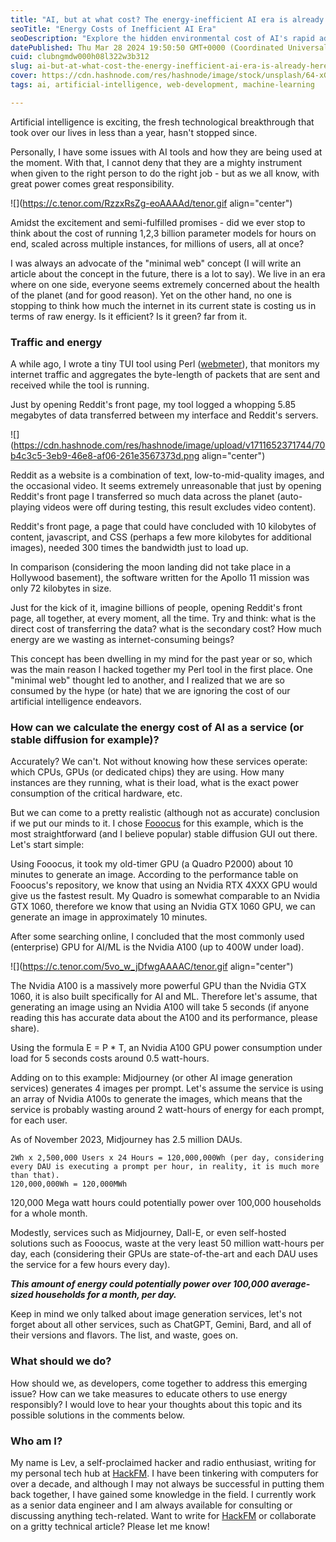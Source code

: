 ```yaml
---
title: "AI, but at what cost? The energy-inefficient AI era is already here"
seoTitle: "Energy Costs of Inefficient AI Era"
seoDescription: "Explore the hidden environmental cost of AI's rapid advancement and its massive energy consumption, urging a shift towards sustainable tech practices"
datePublished: Thu Mar 28 2024 19:50:50 GMT+0000 (Coordinated Universal Time)
cuid: clubngmdw000h08l322w3b312
slug: ai-but-at-what-cost-the-energy-inefficient-ai-era-is-already-here
cover: https://cdn.hashnode.com/res/hashnode/image/stock/unsplash/64-xGOdUEnU/upload/d0400ad62add92516aa9ff2f208ccad9.jpeg
tags: ai, artificial-intelligence, web-development, machine-learning

---
```


Artificial intelligence is exciting, the fresh technological breakthrough that took over our lives in less than a year, hasn't stopped since.

Personally, I have some issues with AI tools and how they are being used at the moment. With that, I cannot deny that they are a mighty instrument when given to the right person to do the right job - but as we all know, with great power comes great responsibility.

![](https://c.tenor.com/RzzxRsZg-eoAAAAd/tenor.gif align="center")

Amidst the excitement and semi-fulfilled promises - did we ever stop to think about the cost of running 1,2,3 billion parameter models for hours on end, scaled across multiple instances, for millions of users, all at once?

I was always an advocate of the "minimal web" concept (I will write an article about the concept in the future, there is a lot to say). We live in an era where on one side, everyone seems extremely concerned about the health of the planet (and for good reason). Yet on the other hand, no one is stopping to think how much the internet in its current state is costing us in terms of raw energy. Is it efficient? Is it green? far from it.

### Traffic and energy

A while ago, I wrote a tiny TUI tool using Perl ([webmeter](https://github.com/lnahrf/webmeter)), that monitors my internet traffic and aggregates the byte-length of packets that are sent and received while the tool is running.

Just by opening Reddit's front page, my tool logged a whopping 5.85 megabytes of data transferred between my interface and Reddit's servers.

![](https://cdn.hashnode.com/res/hashnode/image/upload/v1711652371744/70b4c3c5-3eb9-46e8-af06-261e3567373d.png align="center")

Reddit as a website is a combination of text, low-to-mid-quality images, and the occasional video. It seems extremely unreasonable that just by opening Reddit's front page I transferred so much data across the planet (auto-playing videos were off during testing, this result excludes video content).

Reddit's front page, a page that could have concluded with 10 kilobytes of content, javascript, and CSS (perhaps a few more kilobytes for additional images), needed 300 times the bandwidth just to load up.

In comparison (considering the moon landing did not take place in a Hollywood basement), the software written for the Apollo 11 mission was only 72 kilobytes in size.

Just for the kick of it, imagine billions of people, opening Reddit's front page, all together, at every moment, all the time. Try and think: what is the direct cost of transferring the data? what is the secondary cost? How much energy are we wasting as internet-consuming beings?

This concept has been dwelling in my mind for the past year or so, which was the main reason I hacked together my Perl tool in the first place. One "minimal web" thought led to another, and I realized that we are so consumed by the hype (or hate) that we are ignoring the cost of our artificial intelligence endeavors.

### How can we calculate the energy cost of AI as a service (or stable diffusion for example)?

Accurately? We can't. Not without knowing how these services operate: which CPUs, GPUs (or dedicated chips) they are using. How many instances are they running, what is their load, what is the exact power consumption of the critical hardware, etc.

But we can come to a pretty realistic (although not as accurate) conclusion if we put our minds to it. I chose [Fooocus](https://github.com/lllyasviel/Fooocus) for this example, which is the most straightforward (and I believe popular) stable diffusion GUI out there. Let's start simple:

Using Fooocus, it took my old-timer GPU (a Quadro P2000) about 10 minutes to generate an image. According to the performance table on Fooocus's repository, we know that using an Nvidia RTX 4XXX GPU would give us the fastest result. My Quadro is somewhat comparable to an Nvidia GTX 1060, therefore we know that using an Nvidia GTX 1060 GPU, we can generate an image in approximately 10 minutes.

After some searching online, I concluded that the most commonly used (enterprise) GPU for AI/ML is the Nvidia A100 (up to 400W under load).

![](https://c.tenor.com/5vo_w_jDfwgAAAAC/tenor.gif align="center")

The Nvidia A100 is a massively more powerful GPU than the Nvidia GTX 1060, it is also built specifically for AI and ML. Therefore let's assume, that generating an image using an Nvidia A100 will take 5 seconds (if anyone reading this has accurate data about the A100 and its performance, please share).

Using the formula E = P \* T, an Nvidia A100 GPU power consumption under load for 5 seconds costs around 0.5 watt-hours.

Adding on to this example: Midjourney (or other AI image generation services) generates 4 images per prompt. Let's assume the service is using an array of Nvidia A100s to generate the images, which means that the service is probably wasting around 2 watt-hours of energy for each prompt, for each user.

As of November 2023, Midjourney has 2.5 million DAUs.

```plaintext
2Wh x 2,500,000 Users x 24 Hours = 120,000,000Wh (per day, considering every DAU is executing a prompt per hour, in reality, it is much more than that).
120,000,000Wh = 120,000MWh
```

120,000 Mega watt hours could potentially power over 100,000 households for a whole month.

Modestly, services such as Midjourney, Dall-E, or even self-hosted solutions such as Fooocus, waste at the very least 50 million watt-hours per day, each (considering their GPUs are state-of-the-art and each DAU uses the service for a few hours every day).

***This amount of energy could potentially power over 100,000 average-sized households for a month, per day.***

Keep in mind we only talked about image generation services, let's not forget about all other services, such as ChatGPT, Gemini, Bard, and all of their versions and flavors. The list, and waste, goes on.

### What should we do?

How should we, as developers, come together to address this emerging issue? How can we take measures to educate others to use energy responsibly? I would love to hear your thoughts about this topic and its possible solutions in the comments below.

### Who am I?

My name is Lev, a self-proclaimed hacker and radio enthusiast, writing for my personal tech hub at [HackFM](https://hackfm.com/). I have been tinkering with computers for over a decade, and although I may not always be successful in putting them back together, I have gained some knowledge in the field. I currently work as a senior data engineer and I am always available for consulting or discussing anything tech-related. Want to write for [HackFM](https://hackfm.com/) or collaborate on a gritty technical article? Please let me know!